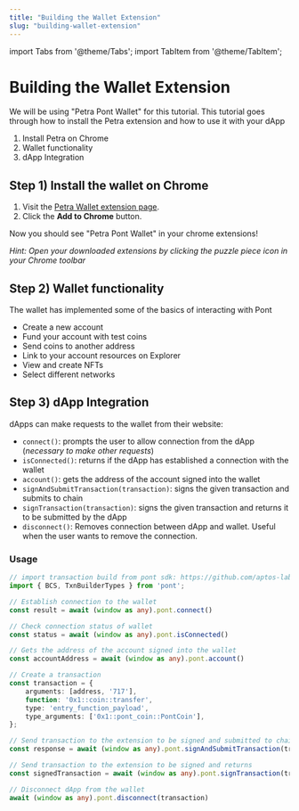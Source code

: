```yaml
---
title: "Building the Wallet Extension"
slug: "building-wallet-extension"
---
```

import Tabs from '@theme/Tabs';
import TabItem from '@theme/TabItem';

# Building the Wallet Extension

We will be using "Petra Pont Wallet" for this tutorial. This tutorial goes through how to install the Petra extension and how to use it with your dApp
1. Install Petra on Chrome
2. Wallet functionality
3. dApp Integration

## Step 1) Install the wallet on Chrome

1. Visit the [Petra Wallet extension page](https://chrome.google.com/webstore/detail/petra/ejjladinnckdgjemekebdpeokbikhfci).
2. Click the **Add to Chrome** button.

Now you should see "Petra Pont Wallet" in your chrome extensions!

*Hint: Open your downloaded extensions by clicking the puzzle piece icon in your Chrome toolbar*

## Step 2) Wallet functionality
The wallet has implemented some of the basics of interacting with Pont
- Create a new account
- Fund your account with test coins
- Send coins to another address
- Link to your account resources on Explorer
- View and create NFTs
- Select different networks

## Step 3) dApp Integration
dApps can make requests to the wallet from their website:
- `connect()`: prompts the user to allow connection from the dApp (*necessary to make other requests*)
- `isConnected()`: returns if the dApp has established a connection with the wallet
- `account()`: gets the address of the account signed into the wallet
- `signAndSubmitTransaction(transaction)`: signs the given transaction and submits to chain
- `signTransaction(transaction)`: signs the given transaction and returns it to be submitted by the dApp
- `disconnect()`: Removes connection between dApp and wallet. Useful when the user wants to remove the connection.

### Usage

```typescript
// import transaction build from pont sdk: https://github.com/aptos-labs/pont-core/tree/main/ecosystem/typescript/sdk
import { BCS, TxnBuilderTypes } from 'pont';

// Establish connection to the wallet
const result = await (window as any).pont.connect()

// Check connection status of wallet
const status = await (window as any).pont.isConnected()

// Gets the address of the account signed into the wallet
const accountAddress = await (window as any).pont.account()

// Create a transaction
const transaction = {
    arguments: [address, '717'],
    function: '0x1::coin::transfer',
    type: 'entry_function_payload',
    type_arguments: ['0x1::pont_coin::PontCoin'],
};

// Send transaction to the extension to be signed and submitted to chain
const response = await (window as any).pont.signAndSubmitTransaction(transaction)

// Send transaction to the extension to be signed and returns
const signedTransaction = await (window as any).pont.signTransaction(transaction)

// Disconnect dApp from the wallet
await (window as any).pont.disconnect(transaction)
```
